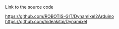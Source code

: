 Link to the source code

https://github.com/ROBOTIS-GIT/Dynamixel2Arduino
https://github.com/hideakitai/Dynamixel
